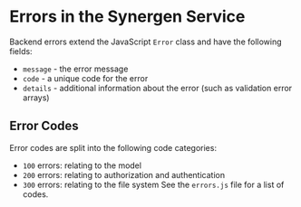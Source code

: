 # Errors in the Synergen Service

Backend errors extend the JavaScript `Error` class and have the following fields:

-   `message` - the error message
-   `code` - a unique code for the error
-   `details` - additional information about the error (such as validation error arrays)

## Error Codes

Error codes are split into the following code categories:

-   `100` errors: relating to the model
-   `200` errors: relating to authorization and authentication
-   `300` errors: relating to the file system
    See the `errors.js` file for a list of codes.
